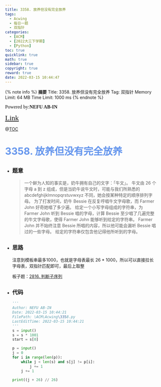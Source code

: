 ```yaml
---
title: 3358. 放养但没有完全放养
tags:
  - Acwing
  - 每日一题
  - 双指针
categories:
  - [ACM]
  - [2022大三下学期]
  - [Python]
toc: true
quicklink: true
math: true
sidebar: true
copyright: true
reward: true
date: 2022-03-15 10:44:47
---
```



{% note info %}
**摘要**
Title: 3358. 放养但没有完全放养
Tag: 双指针
Memory Limit: 64 MB
Time Limit: 1000 ms
{% endnote %}
<!-- more -->

<font size=3 face=楷体>Powered by:**NEFU AB-IN**</font>

<font color=#FFA500 size=5 face=楷体>[Link](https://www.acwing.com/problem/content/description/3361/)</font>

@[TOC](文章目录)

# <font color=#6495ED size=6>3358. 放养但没有完全放养</font>

* ## <font size=4 face=粗体>题意</font>

  >一个鲜为人知的事实是，奶牛拥有自己的文字：「牛文」。
  >牛文由 26 个字母 a 到 z 组成，但是当奶牛说牛文时，可能与我们所熟悉的 abcdefghijklmnopqrstuvwxyz 不同，她会按某种特定的顺序排列字母。
  >为了打发时间，奶牛 Bessie 在反复哼唱牛文字母歌，而 Farmer John 好奇她唱了多少遍。
  >给定一个小写字母组成的字符串，为 Farmer John 听到 Bessie 唱的字母，计算 Bessie 至少唱了几遍完整的牛文字母歌，使得 Farmer John 能够听到给定的字符串。
  >Farmer John 并不始终注意 Bessie 所唱的内容，所以他可能会漏听 Bessie 唱过的一些字母。
  >给定的字符串仅包含他记得他所听到的字母。

* ## <font size=4 face=粗体>思路</font>

  注意到模板串最多1000，也就是字母表最长 26 * 1000，所以可以直接拉长字母表，双指针匹配即可，最后上取整

  板子题：[2816. 判断子序列](https://www.acwing.com/problem/content/2818/)

* ## <font size=4 face=粗体>代码</font>

  ```python
  '''
  Author: NEFU AB-IN
  Date: 2022-03-15 10:44:21
  FilePath: \ACM\Acwing\3358.py
  LastEditTime: 2022-03-15 10:44:21
  '''
  s = input()
  s = s * 1001
  start = s[0]

  p = input()
  j = 0
  for i in range(len(p)):
      while j < len(s) and s[j] != p[i]:
          j += 1
      j += 1

  print((j + 26) // 26)

  ```